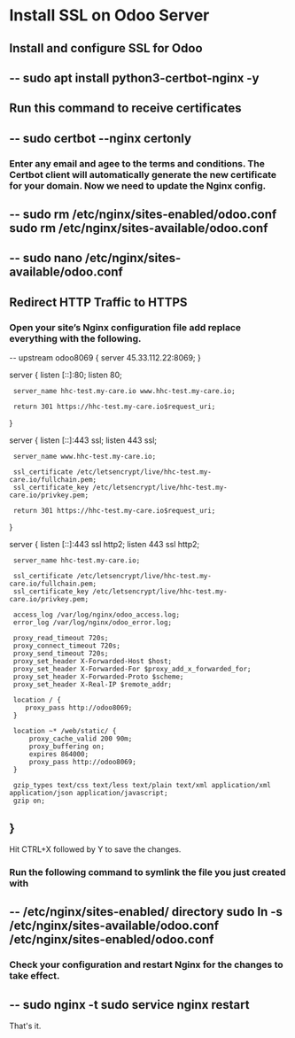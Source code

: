 # Install SSL on Odoo Server

## Install and configure SSL for Odoo

--
sudo apt install python3-certbot-nginx -y
--

## Run this command to receive certificates

--
sudo certbot --nginx certonly
--

###  Enter any email and agee to the terms and conditions. The Certbot client will automatically generate the new certificate for your domain. Now we need to update the Nginx config.

--
sudo rm  /etc/nginx/sites-enabled/odoo.conf
sudo rm  /etc/nginx/sites-available/odoo.conf
--

--
sudo nano /etc/nginx/sites-available/odoo.conf
--

## Redirect HTTP Traffic to HTTPS
### Open your site’s Nginx configuration file add replace everything with the following.

--
upstream odoo8069 {
     server 45.33.112.22:8069;
 }

 server {
     listen [::]:80;
     listen 80;

     server_name hhc-test.my-care.io www.hhc-test.my-care.io;

     return 301 https://hhc-test.my-care.io$request_uri;
 }

 server {
     listen [::]:443 ssl;
     listen 443 ssl;

     server_name www.hhc-test.my-care.io;

     ssl_certificate /etc/letsencrypt/live/hhc-test.my-care.io/fullchain.pem;
     ssl_certificate_key /etc/letsencrypt/live/hhc-test.my-care.io/privkey.pem;

     return 301 https://hhc-test.my-care.io$request_uri;
 }

 server {
     listen [::]:443 ssl http2;
     listen 443 ssl http2;

     server_name hhc-test.my-care.io;

     ssl_certificate /etc/letsencrypt/live/hhc-test.my-care.io/fullchain.pem;
     ssl_certificate_key /etc/letsencrypt/live/hhc-test.my-care.io/privkey.pem;

     access_log /var/log/nginx/odoo_access.log;
     error_log /var/log/nginx/odoo_error.log;

     proxy_read_timeout 720s;
     proxy_connect_timeout 720s;
     proxy_send_timeout 720s;
     proxy_set_header X-Forwarded-Host $host;
     proxy_set_header X-Forwarded-For $proxy_add_x_forwarded_for;
     proxy_set_header X-Forwarded-Proto $scheme;
     proxy_set_header X-Real-IP $remote_addr;

     location / {
        proxy_pass http://odoo8069;
     }

     location ~* /web/static/ {
         proxy_cache_valid 200 90m;
         proxy_buffering on;
         expires 864000;
         proxy_pass http://odoo8069;
     }

     gzip_types text/css text/less text/plain text/xml application/xml application/json application/javascript;
     gzip on;
 }
--
Hit CTRL+X followed by Y to save the changes.
###  Run the following command to symlink the file you just created with
--
/etc/nginx/sites-enabled/ directory
sudo ln -s /etc/nginx/sites-available/odoo.conf /etc/nginx/sites-enabled/odoo.conf
--

### Check your configuration and restart Nginx for the changes to take effect.
--
sudo nginx -t
sudo service nginx restart
--

That's it.